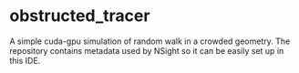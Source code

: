 # obstructed_tracer

A simple cuda-gpu simulation of random walk in a crowded geometry. The repository contains metadata used by NSight so it can be easily set up in this IDE.
